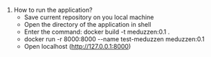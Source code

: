 1. How to run the application?
   - Save current repository on you local machine
   - Open the directory of the application in shell
   - Enter the command: docker build -t meduzzen:0.1 .
   - docker run -r 8000:8000 --name test-meduzzen meduzzen:0.1
   - Open localhost (http://127.0.0.1:8000)